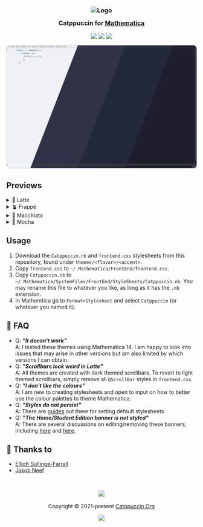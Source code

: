 <h3 align="center">
	<img src="https://raw.githubusercontent.com/catppuccin/catppuccin/main/assets/logos/exports/1544x1544_circle.png" width="100" alt="Logo"/><br/>
	<img src="https://raw.githubusercontent.com/catppuccin/catppuccin/main/assets/misc/transparent.png" height="30" width="0px"/>
	Catppuccin for <a href="https://github.com/catppuccin/template">Mathematica</a>
	<img src="https://raw.githubusercontent.com/catppuccin/catppuccin/main/assets/misc/transparent.png" height="30" width="0px"/>
</h3>

<p align="center">
	<a href="https://github.com/ElliottSullingeFarrall/mathematica/stargazers"><img src="https://img.shields.io/github/stars/ElliottSullingeFarrall/mathematica?colorA=363a4f&colorB=b7bdf8&style=for-the-badge"></a>
	<a href="https://github.com/ElliottSullingeFarrall/mathematica/issues"><img src="https://img.shields.io/github/issues/ElliottSullingeFarrall/mathematica?colorA=363a4f&colorB=f5a97f&style=for-the-badge"></a>
	<a href="https://github.com/ElliottSullingeFarrall/mathematica/contributors"><img src="https://img.shields.io/github/contributors/ElliottSullingeFarrall/mathematica?colorA=363a4f&colorB=a6da95&style=for-the-badge"></a>
</p>

<p align="center">
	<img src="assets/preview.webp"/>
</p>

## Previews

<details>
<summary>🌻 Latte</summary>
<img src="assets/latte.webp"/>
</details>
<details>
<summary>🪴 Frappé</summary>
<img src="assets/frappe.webp"/>
</details>
<details>
<summary>🌺 Macchiato</summary>
<img src="assets/macchiato.webp"/>
</details>
<details>
<summary>🌿 Mocha</summary>
<img src="assets/mocha.webp"/>
</details>

## Usage

1. Download the `Catppuccin.nb` and `frontend.css` stylesheets from this repository, found under `themes/<flavor>/<accent>`.
2. Copy `frontend.css` to `~/.Mathematica/FrontEnd/frontend.css`.
3. Copy `Catppuccin.nb` to `~/.Mathematica/SystemFiles/FrontEnd/StyleSheets/Catppuccin.nb`. You may rename this file to whatever you like, as long as it has the `.nb` extension.
4. In Mathemtica go to `Format>Stylesheet` and select `Catppuccin` (or whatever you named it).

<!-- this section is optional -->
## 🙋 FAQ

-	Q: **_"It doesn't work"_**\
	A: I tested these themes using Mathematica 14. I am happy to look into issues that may arise in other versions but am also limited by which versions I can obtain.
-	Q: **_"Scrollbars look weird in Latte"_**\
  A: All themes are created with dark themed scrollbars. To revert to light themed scrollbars, simply remove all `QScrollBar` styles in `frontend.css`. 
-	Q: **_"I don't like the colours"_**\
  A: I am new to creating stylesheets and open to input on how to better use the colour palettes to theme Mathematica.
-	Q: **_"Styles do not persist"_**\
  A: There are [guides](https://support.wolfram.com/zh/29974?src=mathematica) out there for setting default stylesheets.
-	Q: **_"The Home/Student Edition banner is not styled"_**\
  A: There are several discussions on editing/removing these banners, including [here](https://mathematica.stackexchange.com/questions/11403/can-the-banner-in-the-home-edition-be-removed) and [here](https://mathematica.stackexchange.com/questions/9471/how-do-i-remove-the-top-bar-and-bottom-bar-from-the-students-mathematica-window).

## 💝 Thanks to

- [Elliott Sullinge-Farrall](https://github.com/ElliottSullingeFarrall)
- [Jakob Neef](https://gitlab.com/jakobneef)

&nbsp;

<p align="center">
	<img src="https://raw.githubusercontent.com/catppuccin/catppuccin/main/assets/footers/gray0_ctp_on_line.svg?sanitize=true" />
</p>

<p align="center">
	Copyright &copy; 2021-present <a href="https://github.com/catppuccin" target="_blank">Catppuccin Org</a>
</p>

<p align="center">
	<a href="https://github.com/catppuccin/catppuccin/blob/main/LICENSE"><img src="https://img.shields.io/static/v1.svg?style=for-the-badge&label=License&message=MIT&logoColor=d9e0ee&colorA=363a4f&colorB=b7bdf8"/></a>
</p>
